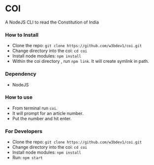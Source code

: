 # COI
A NodeJS CLI to read the Constitution of India

### How to Install
- Clone the repo: `git clone https://github.com/w3bdev1/coi.git`
- Change directory into the coi: `cd coi`
- Install node modules:	`npm install`
- Within the coi directory , run `npm link`. It will create symlink in path.

### Dependency
- NodeJS

### How to use
- From terminal run `coi`.
- It will prompt for an article number.
- Put the number and hit enter.

### For Developers
- Clone the repo: `git clone https://github.com/w3bdev1/coi.git`
- Change directory into the coi: `cd coi`
- Install node modules:	`npm install`
- Run: `npm start`
